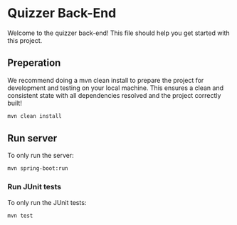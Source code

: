 # Quizzer Back-End

Welcome to the quizzer back-end! This file should help you get started with this project.

## Preperation
We recommend doing a mvn clean install to prepare the project for development and testing on your local machine. This ensures a clean and consistent state with all dependencies resolved and the project correctly built!
```sh
mvn clean install
```


## Run server
To only run the server:
```sh
mvn spring-boot:run
```


### Run JUnit tests
To only run the JUnit tests:
```sh
mvn test
```
